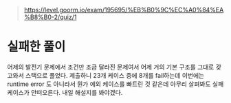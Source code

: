 > https://level.goorm.io/exam/195695/%EB%B0%9C%EC%A0%84%EA%B8%B0-2/quiz/1

# 실패한 풀이

어제의 발전기 문제에서 조건만 조금 달라진 문제여서
어제 거의 기본 구조를 그대로 갖고와서 스택으로 풀었다.
제출하니 23개 케이스 중에 8개를 fail하는데
이번에는 runtime error 도 아니라서 뭔가 예외 케이스를 빠트린 것 같은데
아무리 살펴봐도 실패케이스가 안떠오른다.
내일 해설지를 봐야겠다.
